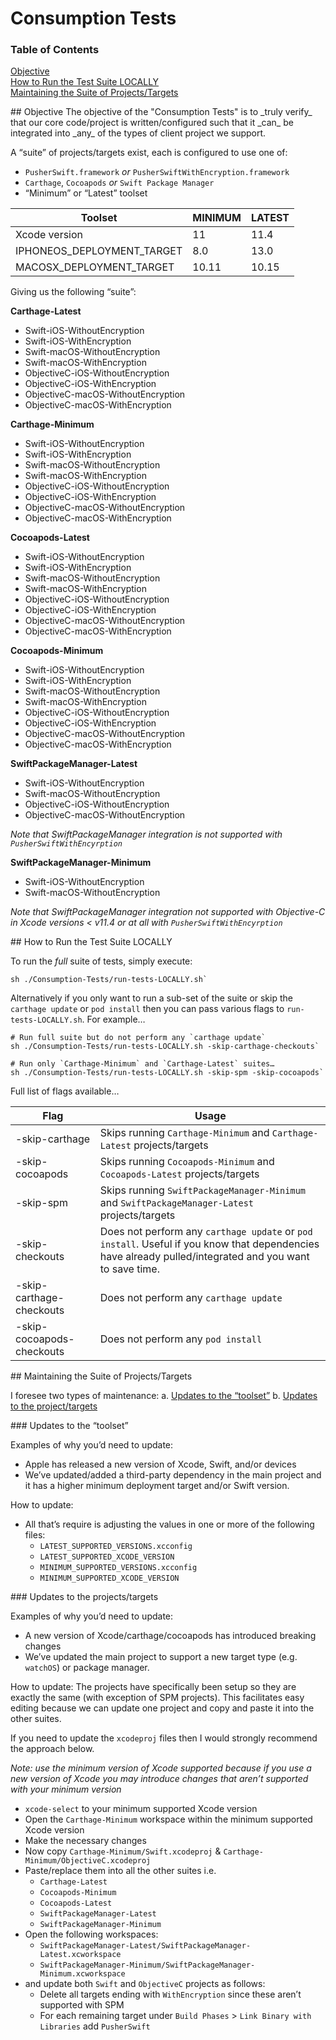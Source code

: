 # Consumption Tests

### Table of Contents  
[Objective](#objective)  
[How to Run the Test Suite LOCALLY](#howto)  
[Maintaining the Suite of Projects/Targets](#maintenance)  

<a name=“objective” />
## Objective
The objective of the "Consumption Tests" is to _truly verify_ that our core code/project is written/configured such that it _can_ be integrated into _any_ of the types of client project we support.

A “suite” of projects/targets exist, each is configured to use one of:

- `PusherSwift.framework` _or_ `PusherSwiftWithEncryption.framework`
- `Carthage`, `Cocoapods` _or_ `Swift Package Manager`
- “Minimum” or “Latest” toolset

| Toolset                    | MINIMUM | LATEST |
|----------------------------|---------|--------|
| Xcode version              | 11      | 11.4   |
| IPHONEOS_DEPLOYMENT_TARGET | 8.0     |  13.0  |
| MACOSX_DEPLOYMENT_TARGET   | 10.11   | 10.15  |

Giving us the following “suite”:

**Carthage-Latest**
 - Swift-iOS-WithoutEncryption
 - Swift-iOS-WithEncryption
 - Swift-macOS-WithoutEncryption
 - Swift-macOS-WithEncryption
 - ObjectiveC-iOS-WithoutEncryption
 - ObjectiveC-iOS-WithEncryption
 - ObjectiveC-macOS-WithoutEncryption
 - ObjectiveC-macOS-WithEncryption

**Carthage-Minimum**
 - Swift-iOS-WithoutEncryption
 - Swift-iOS-WithEncryption
 - Swift-macOS-WithoutEncryption
 - Swift-macOS-WithEncryption
 - ObjectiveC-iOS-WithoutEncryption
 - ObjectiveC-iOS-WithEncryption
 - ObjectiveC-macOS-WithoutEncryption
 - ObjectiveC-macOS-WithEncryption

**Cocoapods-Latest**
 - Swift-iOS-WithoutEncryption
 - Swift-iOS-WithEncryption
 - Swift-macOS-WithoutEncryption
 - Swift-macOS-WithEncryption
 - ObjectiveC-iOS-WithoutEncryption
 - ObjectiveC-iOS-WithEncryption
 - ObjectiveC-macOS-WithoutEncryption
 - ObjectiveC-macOS-WithEncryption
 
**Cocoapods-Minimum**
 - Swift-iOS-WithoutEncryption
 - Swift-iOS-WithEncryption
 - Swift-macOS-WithoutEncryption
 - Swift-macOS-WithEncryption
 - ObjectiveC-iOS-WithoutEncryption
 - ObjectiveC-iOS-WithEncryption
 - ObjectiveC-macOS-WithoutEncryption
 - ObjectiveC-macOS-WithEncryption

**SwiftPackageManager-Latest**
 - Swift-iOS-WithoutEncryption
 - Swift-macOS-WithoutEncryption
 - ObjectiveC-iOS-WithoutEncryption
 - ObjectiveC-macOS-WithoutEncryption

_Note that SwiftPackageManager integration is not supported with `PusherSwiftWithEncyrption`_
 
**SwiftPackageManager-Minimum**
 - Swift-iOS-WithoutEncryption
 - Swift-macOS-WithoutEncryption

_Note that SwiftPackageManager integration not supported with Objective-C in Xcode versions < v11.4 or at all with `PusherSwiftWithEncyrption`_

<a name=“howto” />
## How to Run the Test Suite LOCALLY

To run the _full_ suite of tests, simply execute:
```
sh ./Consumption-Tests/run-tests-LOCALLY.sh`
```

Alternatively if you only want to run a sub-set of the suite or skip the `carthage update` or `pod install` then you can pass various flags to `run-tests-LOCALLY.sh`.  For example…

```
# Run full suite but do not perform any `carthage update`
sh ./Consumption-Tests/run-tests-LOCALLY.sh -skip-carthage-checkouts`
```

```
# Run only `Carthage-Minimum` and `Carthage-Latest` suites…
sh ./Consumption-Tests/run-tests-LOCALLY.sh -skip-spm -skip-cocoapods`
```

Full list of flags available…

| Flag                      | Usage                                                                                                                                                   |
|---------------------------|---------------------------------------------------------------------------------------------------------------------------------------------------------|
| -skip-carthage            | Skips running `Carthage-Minimum` and `Carthage-Latest` projects/targets                                                                                 |
| -skip-cocoapods           | Skips running `Cocoapods-Minimum` and `Cocoapods-Latest` projects/targets      
| -skip-spm           | Skips running `SwiftPackageManager-Minimum` and `SwiftPackageManager-Latest` projects/targets                                                                           |
| -skip-checkouts           | Does not perform any `carthage update` or `pod install`. Useful if you know that dependencies have already pulled/integrated and you want to save time. |
| -skip-carthage-checkouts  | Does not perform any `carthage update`                                                                                                                  |
| -skip-cocoapods-checkouts | Does not perform any `pod install`      


<a name=“maintenance” />
## Maintaining the Suite of Projects/Targets

I foresee two types of maintenance: 
a. [Updates to the “toolset”](#update-toolset)
b. [Updates to the project/targets](#update-targets)


<a name=“update-toolset” />
### Updates to the “toolset”

Examples of why you’d need to update:
- Apple has released a new version of Xcode, Swift, and/or devices
- We’ve updated/added a third-party dependency in the main project and it has a higher minimum deployment target and/or Swift version.

How to update:
- All that’s require is adjusting the values in one or more of the following files:
    - `LATEST_SUPPORTED_VERSIONS.xcconfig`
    - `LATEST_SUPPORTED_XCODE_VERSION`
    - `MINIMUM_SUPPORTED_VERSIONS.xcconfig`
    - `MINIMUM_SUPPORTED_XCODE_VERSION`


<a name=“update-targets” />
### Updates to the projects/targets

Examples of why you’d need to update:
- A new version of Xcode/carthage/cocoapods has introduced breaking changes
- We’ve updated the main project to support a new target type (e.g. `watchOS`) or package manager. 

How to update:
The projects have specifically been setup so they are exactly the same (with exception of SPM projects).  This facilitates easy editing because we can update one project and copy and paste it into the other suites. 

If you need to update the `xcodeproj` files then I would strongly recommend the approach below.

_Note: use the minimum version of Xcode supported because if you use a new version of Xcode you may introduce changes that aren’t supported with your minimum version_

- `xcode-select` to your minimum supported Xcode version
- Open  the `Carthage-Minimum` workspace within the minimum supported Xcode version
- Make the necessary changes
- Now copy `Carthage-Minimum/Swift.xcodeproj` & `Carthage-Minimum/ObjectiveC.xcodeproj`
- Paste/replace them into all the other suites i.e. 
    - `Carthage-Latest`
    - `Cocoapods-Minimum`
    - `Cocoapods-Latest`
    - `SwiftPackageManager-Latest`
    - `SwiftPackageManager-Minimum`
- Open the following workspaces:
    - `SwiftPackageManager-Latest/SwiftPackageManager-Latest.xcworkspace`
    - `SwiftPackageManager-Minimum/SwiftPackageManager-Minimum.xcworkspace`
- and update both `Swift` and `ObjectiveC` projects as follows:
    - Delete all targets ending with `WithEncryption` since these aren’t supported with SPM
    - For each remaining target under `Build Phases` > `Link Binary with Libraries` add `PusherSwift`
 


